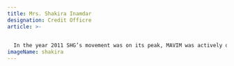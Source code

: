 ```yaml
---
title: Mrs. Shakira Inamdar
designation: Credit Officre
article: >-
  

  In the year 2011 SHG’s movement was on its peak, MAVIM was actively doing awareness and promotion of SHG program. I also become a member of Self-Help Group and I got a chance to work with MAVIM. During that period various organizations were also actively working with Self Help Group and Sampada Trust was one of them. Due to my active participation in SHG various SHG’s meetings started at my house, and then I eventually became a member of Sampada’s SHG. I still remember taking a loan of Rs.5000 from Sampada Trust and repaid regularly. When the opportunity came to be a part of SELF (A sister concern of Sampada Trust) in the year 2013 I accepted the same with wide arms. I joined as a trainee officer in SELF and risen the ranks to be one of the most senior credit officers. SELF had given me an opportunity to enhance my knowledge and skill and a platform to grow both personally and professionally. True to its core values SELF has stood by me during the lowest point of my life and lost my Husband in the year 2017. Even after my absence from work for considerable long period SELF has provided me with the care and understanding to overcome my grief and re-join my service. I feel proud be a part of SELF, which not only declare to be a safe and fair organization but also walks the talk in real life. I wish my company all success in its growth and hopes I will be a part of it in future too.
imageName: shakira
---
```

